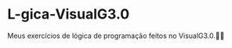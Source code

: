 # L-gica-VisualG3.0
Meus exercícios de lógica de programação feitos no VisualG3.0.:woman_technologist:
